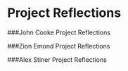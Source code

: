 # Project Reflections


###John Cooke Project Reflections 

###Zion Emond Project Reflections 


###Alex Stiner Project Reflections 
  